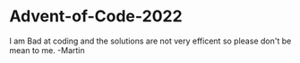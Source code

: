 # Advent-of-Code-2022
I am Bad at coding and the solutions are not very efficent so please don't be mean to me.
  -Martin
